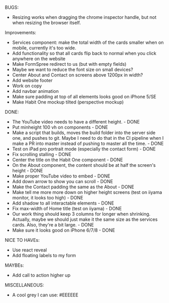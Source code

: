 BUGS:
- Resizing works when dragging the chrome inspector handle, but not when resizing the browser itself. 

Improvements:

- Services component: make the total width of the cards smaller when on mobile,
  currently it's too wide.
- Add functionality so that all cards flip back to normal when you click anywhere on the website
- Make FormSpree redirect to us (but with empty fields)
- Maybe we want to reduce the font size on small devices?
- Center About and Contact on screens above 1200px in width?
- Add website footer
- Work on copy
- Add navbar animation
- Make sure padding at top of all elements looks good on iPhone 5/SE
- Make Habit One mockup tilted (perspective mockup)

DONE:

- The YouTube video needs to have a different height. - DONE
- Put minheight 100 vh on components - DONE
- Make a script that builds, moves the build folder into the server side one, and pushes to git. Maybe I need to
  do that in the CI pipeline when I make a PR into master instead of pushing to master all the time. - DONE
- Test on iPad pro portrait mode (especially the contact form) - DONE
- Fix scrolling stalling - DONE
- Center the title on the Habit One component - DONE
- On the About component, the content should be at half the screen's height - DONE
- Make proper YouTube video to embed - DONE
- Add down arrow to show you can scroll - DONE
- Make the Contact padding the same as the About - DONE
- Make tell me more more down on higher height screens (test on iiyama monitor, it looks too high) - DONE
- Add shadow to all interactable elements - DONE
- Fix max-width of Home title (test on iiyama) - DONE
- Our work thing should keep 3 columns for longer when shrinking. Actually, maybe we should just make it the same size as the services cards. Also, they're a bit large. - DONE
- Make sure it looks good on iPhone 6/7/8 - DONE

NICE TO HAVEs:

- Use react reveal
- Add floating labels to my form

MAYBEs:

- Add call to action higher up


MISCELLANEOUS: 
- A cool grey I can use: #EEEEEE